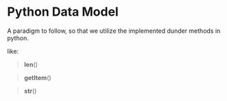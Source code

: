 # Python Data Model

A paradigm to follow, so that we utilize the implemented dunder methods in python.

like:
> __len__()

> __getItem__()

> __str__()



